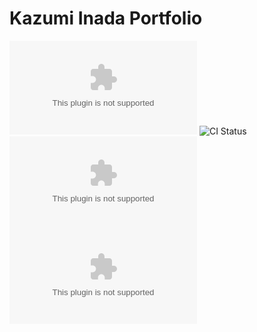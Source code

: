 # Kazumi Inada Portfolio

![Version](https://img.shields.io/github/package-json/v/nandenjin/nandenjin.com?style=flat-square)
![CI Status](https://img.shields.io/github/workflow/status/nandenjin/nandenjin.com/CI?style=flat-square)
[![Dependencies for front package](https://img.shields.io/david/nandenjin/nandenjin.com?style=flat-square)](https://david-dm.org/nandenjin/nandenjin.com)
[![devDependencies for front package](https://img.shields.io/david/dev/nandenjin/nandenjin.com?style=flat-square)](https://david-dm.org/nandenjin/nandenjin.com)
